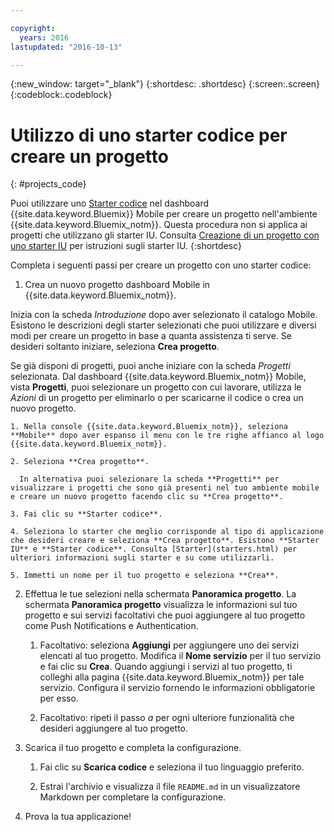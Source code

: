 ```yaml
---

copyright:
  years: 2016
lastupdated: "2016-10-13"

---
```

{:new_window: target="_blank"}
{:shortdesc: .shortdesc}
{:screen:.screen}
{:codeblock:.codeblock}

# Utilizzo di uno starter codice per creare un progetto 
{: #projects_code}

Puoi utilizzare uno [Starter codice](starters.html#Code_Starter) nel dashboard {{site.data.keyword.Bluemix}} Mobile per creare un progetto nell'ambiente {{site.data.keyword.Bluemix_notm}}. Questa procedura non si applica ai progetti che utilizzano gli starter IU. Consulta [Creazione di un progetto con uno starter IU](projects_ui.html) per istruzioni sugli starter IU. 
{:shortdesc}

Completa i seguenti passi per creare un progetto con uno starter codice:

1. Crea un nuovo progetto dashboard Mobile in {{site.data.keyword.Bluemix_notm}}.

 Inizia con la scheda *Introduzione* dopo aver selezionato il catalogo Mobile. Esistono le descrizioni degli starter selezionati che puoi utilizzare e diversi modi per creare un progetto in base a quanta assistenza ti serve. Se desideri soltanto iniziare, seleziona **Crea progetto**. 

 Se già disponi di progetti, puoi anche iniziare con la scheda *Progetti* selezionata. Dal dashboard {{site.data.keyword.Bluemix_notm}} Mobile, vista **Progetti**, puoi selezionare un progetto con cui lavorare, utilizza le *Azioni* di un progetto per eliminarlo o per scaricarne il codice o crea un nuovo progetto.

	1. Nella console {{site.data.keyword.Bluemix_notm}}, seleziona **Mobile** dopo aver espanso il menu con le tre righe affianco al logo {{site.data.keyword.Bluemix_notm}}. 
	
	2. Seleziona **Crea progetto**. 

	  In alternativa puoi selezionare la scheda **Progetti** per visualizzare i progetti che sono già presenti nel tuo ambiente mobile e creare un nuovo progetto facendo clic su **Crea progetto**.

	3. Fai clic su **Starter codice**.  

	4. Seleziona lo starter che meglio corrisponde al tipo di applicazione che desideri creare e seleziona **Crea progetto**. Esistono **Starter IU** e **Starter codice**. Consulta [Starter](starters.html) per ulteriori informazioni sugli starter e su come utilizzarli. 
	
	5. Immetti un nome per il tuo progetto e seleziona **Crea**.
	
2. Effettua le tue selezioni nella schermata **Panoramica progetto**.  La schermata **Panoramica progetto** visualizza le informazioni sul tuo progetto e sui servizi facoltativi che puoi aggiungere al tuo progetto come Push Notifications e Authentication.  

	1. Facoltativo: seleziona **Aggiungi** per aggiungere uno dei servizi elencati al tuo progetto. Modifica il **Nome servizio** per il tuo servizio e fai clic su **Crea**. Quando aggiungi i servizi al tuo progetto, ti colleghi alla pagina {{site.data.keyword.Bluemix_notm}} per tale servizio. Configura il servizio fornendo le informazioni obbligatorie per esso.
	
	2. Facoltativo: ripeti il passo *a* per ogni ulteriore funzionalità che desideri aggiungere al tuo progetto. 

3.  Scarica il tuo progetto e completa la configurazione.

    1. Fai clic su **Scarica codice** e seleziona il tuo linguaggio preferito.
   
    2. Estrai l'archivio e visualizza il file `README.md` in un visualizzatore Markdown per completare la configurazione.

4.  Prova la tua applicazione! 


